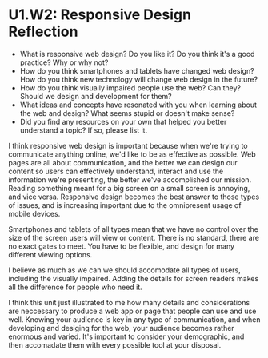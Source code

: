 # U1.W2: Responsive Design Reflection

* What is responsive web design? Do you like it?  Do you think it's a good practice? Why or why not?
* How do you think smartphones and tablets have changed web design? How do you think new technology will change web design in the future?
* How do you think visually impaired people use the web? Can they? Should we design and development for them?
* What ideas and concepts have resonated with you when learning about the web and design? What seems stupid or doesn't make sense?
* Did you find any resources on your own that helped you better understand a topic? If so, please list it.

I think responsive web design is important because when we're trying to communicate anything online, we'd like to be as effective as possible.  Web pages are all about communication, and the better we can design our content so users can effectively understand, interact and use the information we're presenting, the better we've accomplished our mission.  Reading something meant for a big screen on a small screen is annoying, and vice versa.  Responsive design becomes the best answer to those types of issues, and is increasing important due to the omnipresent usage of mobile devices.  

Smartphones and tablets of all types mean that we have no control over the size of the screen users will view or content.  There is no standard, there are no exact gates to meet.  You have to be flexible, and design for many different viewing options. 

I believe as much as we can we should accomodate all types of users, including the visually impaired.  Adding the details for screen readers makes all the difference for people who need it.  

I think this unit just illustrated to me how many details and considerations are neccessary to produce a web app or page that people can use and use well.  Knowing your audience is key in any type of communication, and when developing and desiging for the web, your audience becomes rather enormous and varied.  It's important to consider your demographic, and then accomadate them with every possible tool at your disposal.  